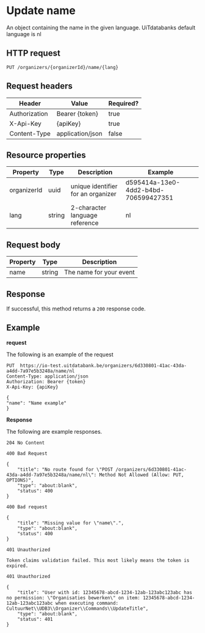 ---
---

# Update name

An object containing the name in the given language. UiTdatabanks default language is nl

## HTTP request

```
PUT /organizers/{organizerId}/name/{lang}
```

## Request headers

| Header        | Value            | Required? |
| ------------- | ---------------- | --------- |
| Authorization | Bearer {token}   | true      |
| X-Api-Key     | {apiKey}         | true      |
| Content-Type  | application/json | false     |

## Resource properties

| Property	| Type | Description | Example |
|--|--|--|--|
| organizerId	| uuid | unique identifier for an organizer | d595414a-13e0-4dd2-b4bd-706599427351 |
| lang	| string | 2-character language reference | nl |


## Request body

| Property	| Type | Description |
|--|--|--|
|name		| string | The name for your event |

## Response

If successful, this method returns a `200` response code.

## Example

**request**

The following is an example of the request

```
PUT  https://io-test.uitdatabank.be/organizers/6d330801-41ac-43da-a4dd-7a97e5b3248a/name/nl
Content-Type: application/json
Authorization: Bearer {token}
X-Api-Key: {apiKey}

{
"name": "Name example"
}
```

**Response**

The following are example responses.

```
204 No Content
```

```
400 Bad Request

{
    "title": "No route found for \"POST /organizers/6d330801-41ac-43da-a4dd-7a97e5b3248a/name/nl\": Method Not Allowed (Allow: PUT, OPTIONS)",
    "type": "about:blank",
    "status": 400
}
```

```
400 Bad request

{
    "title": "Missing value for \"name\".",
    "type": "about:blank",
    "status": 400
}
```

```
401 Unauthorized

Token claims validation failed. This most likely means the token is expired.
```

```
401 Unauthorized

{
    "title": "User with id: 12345678-abcd-1234-12ab-123abc123abc has no permission: \"Organisaties bewerken\" on item: 12345678-abcd-1234-12ab-123abc123abc when executing command: CultuurNet\\UDB3\\Organizer\\Commands\\UpdateTitle",
    "type": "about:blank",
    "status": 401
}
```

